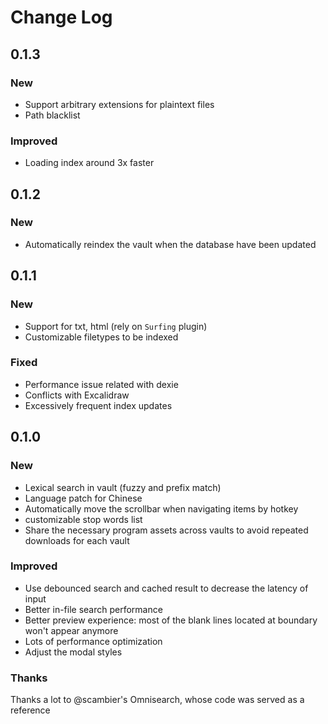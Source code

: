 # Change Log

## 0.1.3

### New

- Support arbitrary extensions for plaintext files
- Path blacklist

### Improved

- Loading index around 3x faster

## 0.1.2

### New

- Automatically reindex the vault when the database have been updated


## 0.1.1

### New

- Support for txt, html (rely on `Surfing` plugin)
- Customizable filetypes to be indexed

### Fixed

- Performance issue related with dexie
- Conflicts with Excalidraw
- Excessively frequent index updates


## 0.1.0

### New

- Lexical search in vault (fuzzy and prefix match)
- Language patch for Chinese
- Automatically move the scrollbar when navigating items by hotkey
- customizable stop words list
- Share the necessary program assets across vaults to avoid repeated downloads for each vault

### Improved

- Use debounced search and cached result to decrease the latency of input
- Better in-file search performance
- Better preview experience: most of the blank lines located at boundary won't appear anymore
- Lots of performance optimization
- Adjust the modal styles


### Thanks

Thanks a lot to @scambier's Omnisearch, whose code was served as a reference